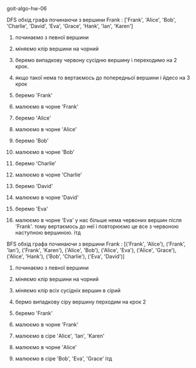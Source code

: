 goit-algo-hw-06

DFS обхід графа починаючи з вершини
Frank : ['Frank', 'Alice', 'Bob', 'Charlie', 'David', 'Eva', 'Grace', 'Hank', 'Ian', 'Karen']

1. починаємо з певної вершини
2. міняємо клір вершини на чорний
3. беремо випадкову червону сусідню вершину і переходимо на 2 крок.
4. якщо такої нема то вертаємось до попередньої вершини і йдесо на 3 крок

1. беремо 'Frank'
2. малюємо в чорне 'Frank'
3. беремо 'Alice'
2. малюємо в чорне 'Alice'
3. беремо 'Bob'
2. малюємо в чорне 'Bob'
3. беремо 'Charlie'
2. малюємо в чорне 'Charlie'
3. беремо 'David'
2. малюємо в чорне 'David'
3. беремо 'Eva'
2. малюємо в чорне 'Eva'
   у нас більше нема червоних вершин після 'Frank'.
   тому вертаємось до неї і повторюємо це все з червоною наступною вершиною.
   ітд

BFS обхід графа починаючи з вершини
Frank : [('Frank', 'Alice'), ('Frank', 'Ian'), ('Frank', 'Karen'), ('Alice', 'Bob'), ('Alice', 'Eva'), ('Alice', 'Grace'), ('Alice', 'Hank'), ('Bob', 'Charlie'), ('Eva', 'David')]

1. починаємо з певної вершини
2. міняємо клір вершини на чорний
3. міняємо клір всіх сусідніх вершин в сірий
4. бермо випадкову сіру вершину перходим на крок 2

1. беремо 'Frank'
2. малюємо в чорне 'Frank'
3. малюємо в сіре 'Alice', 'Ian', 'Karen'
2. малюємо в чорне 'Alice'
3. малюємо в сіре 'Bob', 'Eva', 'Grace'
ітд